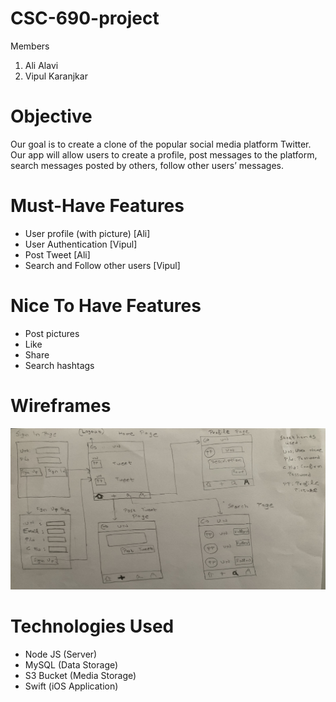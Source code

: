 # CSC-690-project
Members
1) Ali Alavi
2) Vipul Karanjkar

# Objective
Our goal is to create a clone of the popular social media platform Twitter. Our app will allow users to create a profile, post messages to the platform, search messages posted by others, follow other users’ messages.

# Must-Have Features
* User profile (with picture) [Ali]
* User Authentication [Vipul]
* Post Tweet [Ali]
* Search and Follow other users [Vipul]

# Nice To Have Features
* Post pictures
* Like
* Share
* Search hashtags

# Wireframes
![alt text][logo]

[logo]: https://github.com/alavi201/CSC-690-app/blob/master/images/wireframes.JPG "Wireframes"

# Technologies Used
* Node JS (Server)
* MySQL (Data Storage)
* S3 Bucket (Media Storage)
* Swift (iOS Application)

